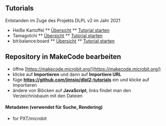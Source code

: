 ## Tutorials

Entstanden im Zuge des Projekts DLPL v2 im Jahr 2021

* Heiße Kartoffel
** [Übersicht](/dlpl2-tutorials/heisse-kartoffel) 
** [Tutorial starten](https://makecode.microbit.org/#tutorial:github:jimsio/dlpl2-tutorials/heisse-kartoffel)
* Tamagotchi
** [Übersicht](/dlpl-tutorials/tamagotchi-v2)
** [Tutorial starten](https://makecode.microbit.org/#tutorial:github:jimsio/dlpl2-tutorials/tamagotchi-v2)
* bit:balance:board
** [Übersicht](/dlpl-tutorials/bit-balance-board)
** [Tutorial starten](https://makecode.microbit.org/#tutorial:github:jimsio/dlpl2-tutorials/bit-balance-board)

## Repository in MakeCode bearbeiten

* öffne [https://makecode.microbit.org/](https://makecode.microbit.org/)
* klicke auf **Importieren** und dann auf **Importiere URL**
* füge **https://github.com/jimsio/dlpl2-tutorials** ein und klicke auf Importieren
* ändere von Blöcken auf **JavaScript**, links findet man den Verzeichnisbaum mit den Dateien

#### Metadaten (verwendet für Suche, Rendering)

* for PXT/microbit
<script src="https://makecode.com/gh-pages-embed.js"></script><script>makeCodeRender("{{ site.makecode.home_url }}", "{{ site.github.owner_name }}/{{ site.github.repository_name }}");</script>
